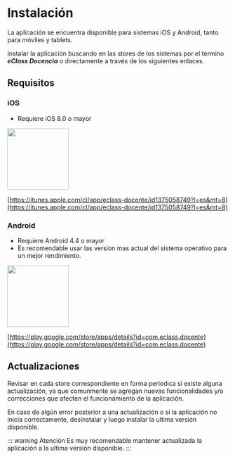 # Instalación

La aplicación se encuentra disponible para sistemas iOS y Android, tanto para móviles y tablets.

Instalar la aplicación buscando en las stores de los sistemas por el término **_eClass Docencia_** o
directamente a través de los siguientes enlaces.

## Requisitos

### iOS
* Requiere iOS 8.0 o mayor

<img src="/guide/ico-appstore.png" width="140"/>

[https://itunes.apple.com/cl/app/eclass-docente/id1375058749?l=es&mt=8](https://itunes.apple.com/cl/app/eclass-docente/id1375058749?l=es&mt=8)

### Android
* Requiere Android 4.4 o mayor
* Es recomendable usar las version mas actual del sistema operativo para un mejor rendimiento.

<img src="/guide/ico-googleplay.png" width="140"/>

[https://play.google.com/store/apps/details?id=com.eclass.docente](https://play.google.com/store/apps/details?id=com.eclass.docente)

## Actualizaciones
Revisar en cada store correspondiente en forma periodica si existe alguna actualización, ya que comunmente se agregan nuevas funcionalidades y/o correcciones que afecten el funcionamiento de la aplicación.

En caso de algún error posterior a una actualización o si la aplicación no inicia correctamente, desinstalar y luego instalar la ultima versión disponible.

::: warning Atención
Es muy recomendable mantener actualizada la aplicación a la ultima versión disponible.
:::
